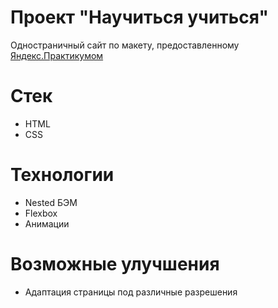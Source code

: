 # Проект "Научиться учиться"
Одностраничный сайт по макету, предоставленному [Яндекс.Практикумом](https://practicum.yandex.ru/)

# Стек
- HTML
- CSS

# Технологии 
- Nested БЭМ
- Flexbox
- Анимации


# Возможные улучшения 
- Адаптация страницы под различные разрешения
